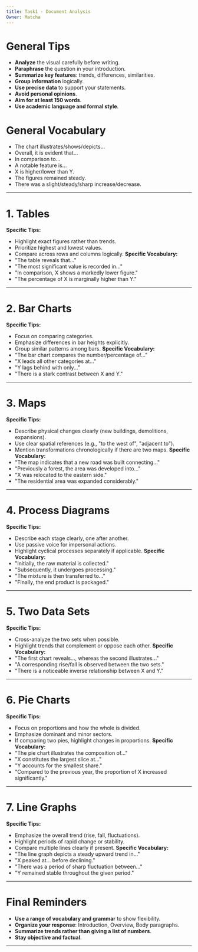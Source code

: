```yaml
---
title: Task1 - Document Analysis
Owner: Matcha
---
```

# General Tips
- **Analyze** the visual carefully before writing.
- **Paraphrase** the question in your introduction.
- **Summarize key features**: trends, differences, similarities.
- **Group information** logically.
- **Use precise data** to support your statements.
- **Avoid personal opinions**.
- **Aim for at least 150 words**.
- **Use academic language and formal style**.
# General Vocabulary
- The chart illustrates/shows/depicts...
- Overall, it is evident that...
- In comparison to...
- A notable feature is...
- X is higher/lower than Y.
- The figures remained steady.
- There was a slight/steady/sharp increase/decrease.
---
# 1. Tables
**Specific Tips:**
- Highlight exact figures rather than trends.
- Prioritize highest and lowest values.
- Compare across rows and columns logically.
**Specific Vocabulary:**
- "The table reveals that..."
- "The most significant value is recorded in..."
- "In comparison, X shows a markedly lower figure."
- "The percentage of X is marginally higher than Y."
---
# 2. Bar Charts
**Specific Tips:**
- Focus on comparing categories.
- Emphasize differences in bar heights explicitly.
- Group similar patterns among bars.
**Specific Vocabulary:**
- "The bar chart compares the number/percentage of..."
- "X leads all other categories at..."
- "Y lags behind with only..."
- "There is a stark contrast between X and Y."
---
# 3. Maps
**Specific Tips:**
- Describe physical changes clearly (new buildings, demolitions, expansions).
- Use clear spatial references (e.g., "to the west of", "adjacent to").
- Mention transformations chronologically if there are two maps.
**Specific Vocabulary:**
- "The map indicates that a new road was built connecting..."
- "Previously a forest, the area was developed into..."
- "X was relocated to the eastern side."
- "The residential area was expanded considerably."
---
# 4. Process Diagrams
**Specific Tips:**
- Describe each stage clearly, one after another.
- Use passive voice for impersonal actions.
- Highlight cyclical processes separately if applicable.
**Specific Vocabulary:**
- "Initially, the raw material is collected."
- "Subsequently, it undergoes processing."
- "The mixture is then transferred to..."
- "Finally, the end product is packaged."
---
# 5. Two Data Sets
**Specific Tips:**
- Cross-analyze the two sets when possible.
- Highlight trends that complement or oppose each other.
**Specific Vocabulary:**
- "The first chart reveals..., whereas the second illustrates..."
- "A corresponding rise/fall is observed between the two sets."
- "There is a noticeable inverse relationship between X and Y."
---
# 6. Pie Charts
**Specific Tips:**
- Focus on proportions and how the whole is divided.
- Emphasize dominant and minor sectors.
- If comparing two pies, highlight changes in proportions.
**Specific Vocabulary:**
- "The pie chart illustrates the composition of..."
- "X constitutes the largest slice at..."
- "Y accounts for the smallest share."
- "Compared to the previous year, the proportion of X increased significantly."
---
# 7. Line Graphs
**Specific Tips:**
- Emphasize the overall trend (rise, fall, fluctuations).
- Highlight periods of rapid change or stability.
- Compare multiple lines clearly if present.
**Specific Vocabulary:**
- "The line graph depicts a steady upward trend in..."
- "X peaked at... before declining."
- "There was a period of sharp fluctuation between..."
- "Y remained stable throughout the given period."
---
# Final Reminders
- **Use a range of vocabulary and grammar** to show flexibility.
- **Organize your response**: Introduction, Overview, Body paragraphs.
- **Summarize trends rather than giving a list of numbers**.
- **Stay objective and factual**.
---